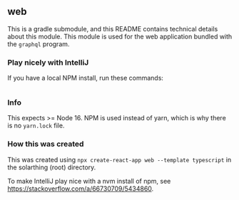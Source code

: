 ## web
This is a gradle submodule, and this README contains technical details about this module.
This module is used for the web application bundled with the `graphql` program.

### Play nicely with IntelliJ
If you have a local NPM install, run these commands:

```shell
```

### Info
This expects >= Node 16. NPM is used instead of yarn, which is why there is no `yarn.lock` file.

### How this was created
This was created using `npx create-react-app web --template typescript` in the solarthing (root) directory.

To make IntelliJ play nice with a nvm install of npm, see https://stackoverflow.com/a/66730709/5434860.
